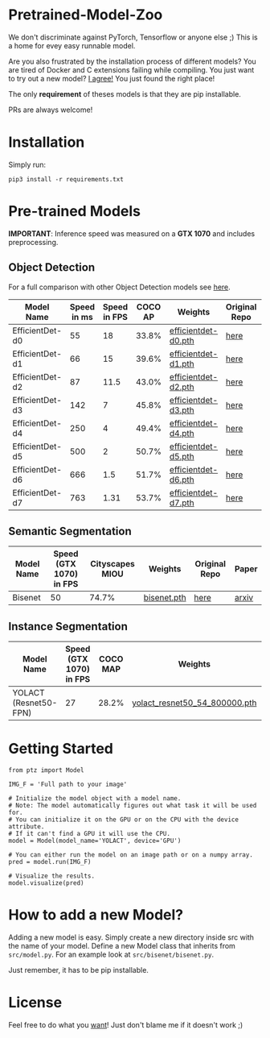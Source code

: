 # Pretrained-Model-Zoo

We don't discriminate against PyTorch, Tensorflow or anyone else ;) This is a home for evey easy runnable model.

Are you also frustrated by the installation process of different models? You are tired of Docker and C extensions failing while compiling. You just want to try out a new model? [I agree!](https://towardsdatascience.com/running-deep-learning-models-is-complicated-and-here-is-why-35a4e325486c) You just found the right place!

The only **requirement** of theses models is that they are pip installable.

PRs are always welcome!

# Installation

Simply run:

`pip3 install -r requirements.txt`

# Pre-trained Models

**IMPORTANT**: Inference speed was measured on a **GTX 1070** and includes preprocessing.

## Object Detection

For a full comparison with other Object Detection models see [here](https://paperswithcode.com/sota/object-detection-on-coco).

| Model Name | Speed in ms | Speed in FPS | COCO AP | Weights | Original Repo | Paper |
| ----- | ----- | ----- | ----- | ----- | ----- | ----- |
EfficientDet-d0 | 55 | 18 | 33.8% | [efficientdet-d0.pth](https://github.com/zylo117/Yet-Another-Efficient-Pytorch/releases/download/1.0/efficientdet-d0.pth)| [here](https://github.com/zylo117/Yet-Another-EfficientDet-Pytorch) | [arxiv](https://arxiv.org/abs/1911.09070) 
EfficientDet-d1 | 66 | 15 | 39.6% | [efficientdet-d1.pth](https://github.com/zylo117/Yet-Another-Efficient-Pytorch/releases/download/1.0/efficientdet-d1.pth)| [here](https://github.com/zylo117/Yet-Another-EfficientDet-Pytorch) | [arxiv](https://arxiv.org/abs/1911.09070)
EfficientDet-d2 | 87 | 11.5 | 43.0% | [efficientdet-d2.pth](https://github.com/zylo117/Yet-Another-Efficient-Pytorch/releases/download/1.0/efficientdet-d2.pth)| [here](https://github.com/zylo117/Yet-Another-EfficientDet-Pytorch) | [arxiv](https://arxiv.org/abs/1911.09070)
EfficientDet-d3 | 142 | 7 | 45.8% | [efficientdet-d3.pth](https://github.com/zylo117/Yet-Another-Efficient-Pytorch/releases/download/1.0/efficientdet-d3.pth)| [here](https://github.com/zylo117/Yet-Another-EfficientDet-Pytorch) | [arxiv](https://arxiv.org/abs/1911.09070)
EfficientDet-d4 | 250 | 4 | 49.4% | [efficientdet-d4.pth](https://github.com/zylo117/Yet-Another-Efficient-Pytorch/releases/download/1.0/efficientdet-d4.pth)| [here](https://github.com/zylo117/Yet-Another-EfficientDet-Pytorch) | [arxiv](https://arxiv.org/abs/1911.09070)
EfficientDet-d5 | 500 | 2 | 50.7% | [efficientdet-d5.pth](https://github.com/zylo117/Yet-Another-Efficient-Pytorch/releases/download/1.0/efficientdet-d5.pth)| [here](https://github.com/zylo117/Yet-Another-EfficientDet-Pytorch) | [arxiv](https://arxiv.org/abs/1911.09070)
EfficientDet-d6 | 666 | 1.5 | 51.7% | [efficientdet-d6.pth](https://github.com/zylo117/Yet-Another-Efficient-Pytorch/releases/download/1.0/efficientdet-d6.pth)| [here](https://github.com/zylo117/Yet-Another-EfficientDet-Pytorch) | [arxiv](https://arxiv.org/abs/1911.09070)
EfficientDet-d7 | 763 | 1.31 | 53.7% | [efficientdet-d7.pth](https://github.com/zylo117/Yet-Another-Efficient-Pytorch/releases/download/1.0/efficientdet-d7.pth)| [here](https://github.com/zylo117/Yet-Another-EfficientDet-Pytorch) | [arxiv](https://arxiv.org/abs/1911.09070)  

## Semantic Segmentation

| Model Name | Speed (GTX 1070) in FPS | Cityscapes MIOU | Weights | Original Repo | Paper |
| ----- | ----- | ----- | ----- | ----- | ----- |
Bisenet | 50 | 74.7% | [bisenet.pth](https://github.com/SharifElfouly/BiSeNet/blob/master/res/model_final.pth) | [here](https://github.com/CoinCheung/BiSeNet) | [arxiv](https://arxiv.org/abs/1808.00897)

## Instance Segmentation

| Model Name | Speed (GTX 1070) in FPS | COCO MAP | Weights | Original Repo | Paper |
| ----- | ----- | ----- | ----- | ----- | ----- |
YOLACT (Resnet50-FPN) | 27 | 28.2% | [yolact_resnet50_54_800000.pth](https://drive.google.com/file/d/1yp7ZbbDwvMiFJEq4ptVKTYTI2VeRDXl0/view?usp=sharing) |[here](https://github.com/dbolya/yolact) | [arxiv](https://arxiv.org/abs/1904.02689)

# Getting Started

```
from ptz import Model

IMG_F = 'Full path to your image'

# Initialize the model object with a model name.
# Note: The model automatically figures out what task it will be used for.
# You can initialize it on the GPU or on the CPU with the device attribute.
# If it can't find a GPU it will use the CPU.
model = Model(model_name='YOLACT', device='GPU')

# You can either run the model on an image path or on a numpy array.
pred = model.run(IMG_F)

# Visualize the results.
model.visualize(pred)
```

# How to add a new Model?

Adding a new model is easy. Simply create a new directory inside src with the name of your model. Define a new Model class that inherits from `src/model.py`. For an example look at `src/bisenet/bisenet.py`.

Just remember, it has to be pip installable.

# License
Feel free to do what you [want](https://github.com/SharifElfouly/pretrained-model-zoo/blob/master/LICENSE)! Just don't blame me if it doesn't work ;)

